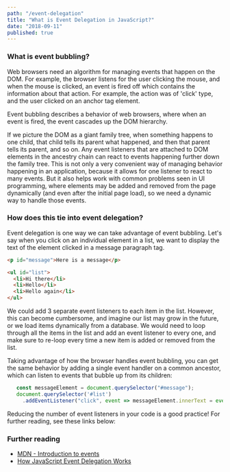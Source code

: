 ```yaml
---
path: "/event-delegation" 
title: "What is Event Delegation in JavaScript?"
date: "2018-09-11" 
published: true
---
```


### What is event bubbling?

Web browsers need an algorithm for managing events that happen on the DOM.  For
example, the browser listens for the user clicking the mouse, and when the
mouse is clicked, an event is fired off which contains the information about
that action. For example, the action was of 'click' type, and the user clicked
on an anchor tag element.

Event bubbling describes a behavior of web browsers, where when an event is
fired, the event cascades up the DOM hierarchy.

If we picture the DOM as a giant family tree, when something happens to one
child, that child tells its parent what happened, and then that parent tells
its parent, and so on. Any event listeners that are attached to DOM elements in
the ancestry chain can react to events happening further down the family tree.
This is not only a very convenient way of managing behavior happening in an
application, because it allows for one listener to react to many events. But it
also helps work with common problems seen in UI programming, where elements may
be added and removed from the page dynamically (and even after the initial page
load), so we need a dynamic way to handle those events.

### How does this tie into event delegation?

Event delegation is one way we can take advantage of event bubbling. Let's say
when you click on an individual element in a list, we want to display the text
of the element clicked in a message paragraph tag.

```html
<p id="message">Here is a message</p>

<ul id="list">
  <li>Hi there</li>
  <li>Hello</li>
  <li>Hello again</li>
</ul>
```

We could add 3 separate event listeners to each item in the list. However, this
can become cumbersome, and imagine our list may grow in the future, or we load
items dynamically from a database. We would need to loop through all the items
in the list and add an event listener to every one, and make sure to re-loop
every time a new item is added or removed from the list.

Taking advantage of how the browser handles event bubbling, you can get the
same behavior by adding a single event handler on a common ancestor, which can
listen to events that bubble up from its children:

```js
   const messageElement = document.querySelector("#message");
   document.querySelector('#list')
     .addEventListener("click", event => messageElement.innerText = event.target.innerText);
```

Reducing the number of event listeners in your code is a good practice! For
further reading, see these links below:

### Further reading

* [MDN - Introduction to events](https://developer.mozilla.org/en-US/docs/Learn/JavaScript/Building_blocks/Events)
* [How JavaScript Event Delegation Works](https://davidwalsh.name/event-delegate)
